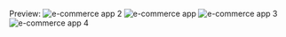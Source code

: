 Preview:
![e-commerce app 2](https://github.com/user-attachments/assets/8ab19c80-0d6d-48ad-9358-520e0e936a9f)
![e-commerce app](https://github.com/user-attachments/assets/025bc99c-58a7-47c1-b549-cbb04cdd8d80)
![e-commerce app 3](https://github.com/user-attachments/assets/d7302fd6-9258-4354-b156-2b5e9adbd9ed)
![e-commerce app 4](https://github.com/user-attachments/assets/39f08d33-9588-4715-b11c-7a8e5eaa47ce)


